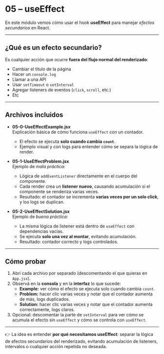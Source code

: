 # 05 – useEffect

En este módulo vemos cómo usar el hook **useEffect** para manejar *efectos secundarios* en React.

---

## ¿Qué es un efecto secundario?
Es cualquier acción que ocurre **fuera del flujo normal del renderizado**:
- Cambiar el título de la página
- Hacer un `console.log`
- Llamar a una API
- Usar `setTimeout` o `setInterval`
- Agregar listeners de eventos (`click`, `scroll`, etc.)
- Etc

---

## Archivos incluidos

- **05-0-UseEffectExample.jsx**  
  Explicación básica de cómo funciona `useEffect` con un contador.  
  - El efecto se ejecuta **solo cuando cambia `count`**.  
  - Ejemplo visual y con logs para entender cómo se separa la lógica de render.

- **05-1-UseEffectProblem.jsx**  
  Ejemplo de *mala práctica*:  
  - Lógica de `addEventListener` directamente en el cuerpo del componente.  
  - Cada render crea un **listener nuevo**, causando acumulación si el componente se renderiza varias veces.  
  - Resultado: el contador se incrementa **varias veces por un solo click**, y los logs se duplican.

- **05-2-UseEffectSolution.jsx**  
  Ejemplo de *buena práctica*:  
  - La misma lógica de listener está dentro de `useEffect` con dependencias vacías.  
  - Se ejecuta **solo una vez al montar**, evitando acumulación.  
  - Resultado: contador correcto y logs controlados.

---

## Cómo probar
1. Abrí cada archivo por separado (descomentando el que quieras en `App.jsx`).  
2. Observá en la **consola** y en la **interfaz** lo que sucede:  
   - **Example:** ver cómo el efecto se ejecuta solo cuando cambia `count`.  
   - **Problem:** hacer clic varias veces y notar que el contador aumenta de más, logs duplicados.  
   - **Solution:** hacer clic varias veces y notar que el contador aumenta correctamente, logs claros.  
3. Opcional: descomentar la parte de `setInterval` para ver cómo se acumula el efecto sin `useEffect` y cómo se controla con `useEffect`.

---

👉 La idea es entender **por qué necesitamos useEffect**: separar la lógica de efectos secundarios del renderizado, evitando acumulación de listeners, intervalos o cualquier acción repetida no deseada.
